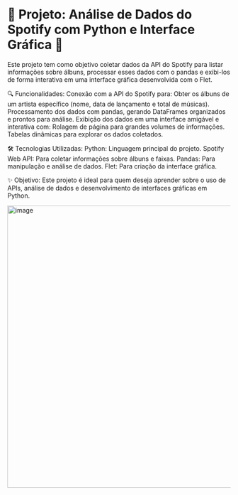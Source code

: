 #  🎵 Projeto: Análise de Dados do Spotify com Python e Interface Gráfica 🎵 

Este projeto tem como objetivo coletar dados da API do Spotify para listar informações sobre álbuns, processar esses dados com o pandas e exibi-los de forma interativa em uma interface gráfica desenvolvida com o Flet.

🔍 Funcionalidades:
Conexão com a API do Spotify para:
Obter os álbuns de um artista específico (nome, data de lançamento e total de músicas).
Processamento dos dados com pandas, gerando DataFrames organizados e prontos para análise.
Exibição dos dados em uma interface amigável e interativa com:
Rolagem de página para grandes volumes de informações.
Tabelas dinâmicas para explorar os dados coletados.

🛠 Tecnologias Utilizadas:
Python: Linguagem principal do projeto.
Spotify Web API: Para coletar informações sobre álbuns e faixas.
Pandas: Para manipulação e análise de dados.
Flet: Para criação da interface gráfica.


✨ Objetivo:
Este projeto é ideal para quem deseja aprender sobre o uso de APIs, análise de dados e desenvolvimento de interfaces gráficas em Python.


<img width="635" alt="image" src="https://github.com/user-attachments/assets/47407f17-d2fe-4cb5-8d03-15c543584fac" />




